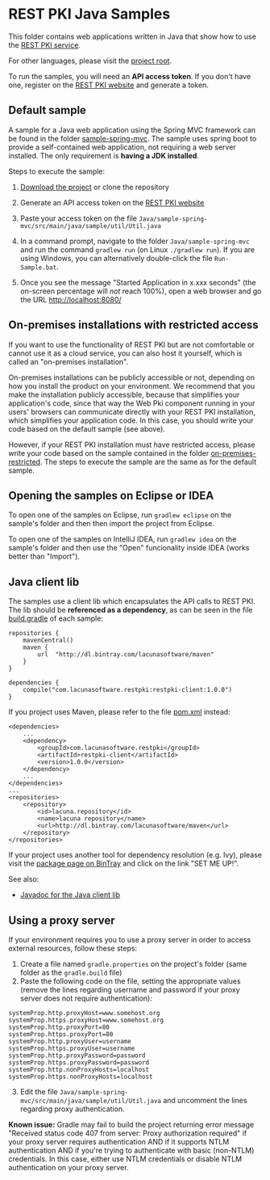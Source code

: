 REST PKI Java Samples
=====================

This folder contains web applications written in Java that show how to use the
[REST PKI service](https://pki.rest/).

For other languages, please visit the [project root](https://github.com/LacunaSoftware/RestPkiSamples).

To run the samples, you will need an **API access token**. If you don't have one, register on the
[REST PKI website](https://pki.rest/) and generate a token.

Default sample
--------------

A sample for a Java web application using the Spring MVC framework can be found in the folder
[sample-spring-mvc](sample-spring-mvc/). The sample uses spring boot to provide a self-contained web application,
not requiring a web server installed. The only requirement is **having a JDK installed**.

Steps to execute the sample:

1. [Download the project](https://github.com/LacunaSoftware/RestPkiSamples/archive/master.zip)
   or clone the repository

2. Generate an API access token on the [REST PKI website](https://pki.rest/)

3. Paste your access token on the file `Java/sample-spring-mvc/src/main/java/sample/util/Util.java`
   
4. In a command prompt, navigate to the folder `Java/sample-spring-mvc` and run the command
   `gradlew run` (on Linux `./gradlew run`). If you are using Windows, you can alternatively
   double-click the file `Run-Sample.bat`.
  
5. Once you see the message "Started Application in x.xxx seconds" (the on-screen percentage
   will *not* reach 100%), open a web browser and go the URL [http://localhost:8080/](http://localhost:8080/)
   
On-premises installations with restricted access
------------------------------------------------

If you want to use the functionality of REST PKI but are not comfortable or cannot use it as a cloud service,
you can also host it yourself, which is called an "on-premises installation".

On-premises installations can be publicly accessible or not, depending on how you install the product on your
environment. We recommend that you make the installation publicly accessible, because that simplifies your
application's code, since that way the Web Pki component running in your users' browsers can communicate
directly with your REST PKI installation, which simplifies your application code. In this case, you should write
your code based on the default sample (see above).

However, if your REST PKI installation must have restricted access, please write your code based on the
sample contained in the folder [on-premises-restricted](on-premises-restricted/). The steps to execute the
sample are the same as for the default sample.
   
Opening the samples on Eclipse or IDEA
--------------------------------------

To open one of the samples on Eclipse, run `gradlew eclipse` on the sample's folder and then
then import the project from Eclipse.

To open one of the samples on IntelliJ IDEA, run `gradlew idea` on the sample's folder
and then use the "Open" funcionality inside IDEA (works better than "Import").

Java client lib
---------------

The samples use a client lib which encapsulates the API calls to REST PKI.
The lib should be **referenced as a dependency**, as can be seen in the file [build.gradle](sample-spring-mvc/build.gradle)
of each sample:

	repositories {
		mavenCentral()
		maven {
			url  "http://dl.bintray.com/lacunasoftware/maven" 
		}
	} 

	dependencies {
		compile("com.lacunasoftware.restpki:restpki-client:1.0.0")
	}

If you project uses Maven, please refer to the file [pom.xml](sample-spring-mvc/pom.xml) instead:

	<dependencies>
		...
		<dependency>
			<groupId>com.lacunasoftware.restpki</groupId>
			<artifactId>restpki-client</artifactId>
			<version>1.0.0</version>
		</dependency>
		...
	</dependencies>
	...
	<repositories>
		<repository>
			<id>lacuna.repository</id>
			<name>lacuna repository</name>
			<url>http://dl.bintray.com/lacunasoftware/maven</url>
		</repository>
	</repositories>

If your project uses another tool for dependency resolution (e.g. Ivy), please visit the
[package page on BinTray](https://bintray.com/lacunasoftware/maven/restpki-client) and click on
the link "SET ME UP!".

See also:

* [Javadoc for the Java client lib](https://pki.rest/Content/docs/java-client/)


Using a proxy server
--------------------

If your environment requires you to use a proxy server in order to access external resources,
follow these steps:

1. Create a file named `gradle.properties` on the project's folder (same folder as the `gradle.build` file)
2. Paste the following code on the file, setting the appropriate values (remove the lines regarding username
   and password if your proxy server does not require authentication):

```
systemProp.http.proxyHost=www.somehost.org
systemProp.https.proxyHost=www.somehost.org
systemProp.http.proxyPort=80
systemProp.https.proxyPort=80
systemProp.http.proxyUser=username
systemProp.https.proxyUser=username
systemProp.http.proxyPassword=password
systemProp.https.proxyPassword=password
systemProp.http.nonProxyHosts=localhost
systemProp.https.nonProxyHosts=localhost
```

3. Edit the file `Java/sample-spring-mvc/src/main/java/sample/util/Util.java` and uncomment the lines
   regarding proxy authentication.

**Known issue:** Gradle may fail to build the project returning error message "Received status code 407 from
server: Proxy authorization required" if your proxy server requires authentication AND if it supports NTLM
authentication AND if you're trying to authenticate with basic (non-NTLM) credentials. In this case, either
use NTLM credentials or disable NTLM authentication on your proxy server.
